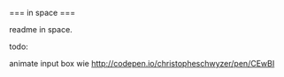 
=== in space ===

readme in space.


todo:

animate input box wie http://codepen.io/christopheschwyzer/pen/CEwBI
